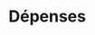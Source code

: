 # Dépenses













































































































